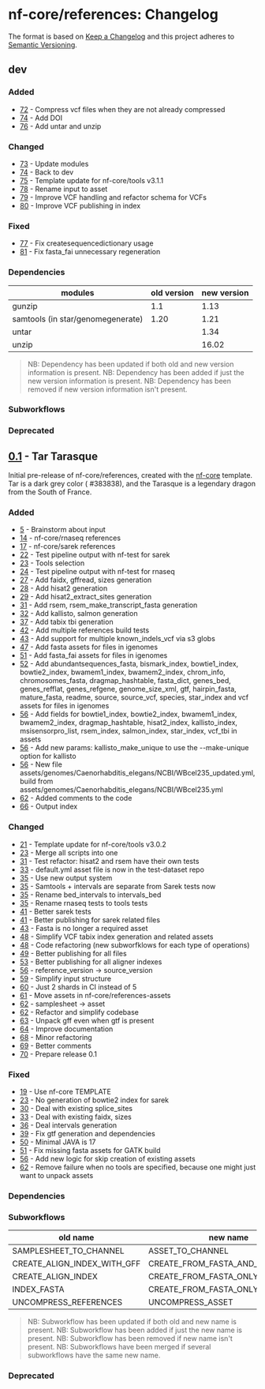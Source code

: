# nf-core/references: Changelog

The format is based on [Keep a Changelog](https://keepachangelog.com/en/1.0.0/)
and this project adheres to [Semantic Versioning](https://semver.org/spec/v2.0.0.html).

## dev

### Added

- [72](https://github.com/nf-core/references/pull/72) - Compress vcf files when they are not already compressed
- [74](https://github.com/nf-core/references/pull/74) - Add DOI
- [76](https://github.com/nf-core/references/pull/76) - Add untar and unzip

### Changed

- [73](https://github.com/nf-core/references/pull/73) - Update modules
- [74](https://github.com/nf-core/references/pull/74) - Back to dev
- [75](https://github.com/nf-core/references/pull/75) - Template update for nf-core/tools v3.1.1
- [78](https://github.com/nf-core/references/pull/78) - Rename input to asset
- [79](https://github.com/nf-core/references/pull/79) - Improve VCF handling and refactor schema for VCFs
- [80](https://github.com/nf-core/references/pull/80) - Improve VCF publishing in index

### Fixed

- [77](https://github.com/nf-core/references/pull/77) - Fix createsequencedictionary usage
- [81](https://github.com/nf-core/references/pull/81) - Fix fasta_fai unnecessary regeneration

### Dependencies

| modules                           | old version | new version |
| --------------------------------- | ----------- | ----------- |
| gunzip                            | 1.1         | 1.13        |
| samtools (in star/genomegenerate) | 1.20        | 1.21        |
| untar                             |             | 1.34        |
| unzip                             |             | 16.02       |

> NB: Dependency has been updated if both old and new version information is present.
> NB: Dependency has been added if just the new version information is present.
> NB: Dependency has been removed if new version information isn't present.

### Subworkflows

### Deprecated

## [0.1](https://github.com/nf-core/references/releases/tag/0.1) - Tar Tarasque

Initial pre-release of nf-core/references, created with the [nf-core](https://nf-co.re/) template.
Tar is a dark grey color ( #383838), and the Tarasque is a legendary dragon from the South of France.

### Added

- [5](https://github.com/nf-core/references/pull/5) - Brainstorm about input
- [14](https://github.com/nf-core/references/pull/14) - nf-core/rnaseq references
- [17](https://github.com/nf-core/references/pull/17) - nf-core/sarek references
- [22](https://github.com/nf-core/references/pull/22) - Test pipeline output with nf-test for sarek
- [23](https://github.com/nf-core/references/pull/23) - Tools selection
- [24](https://github.com/nf-core/references/pull/24) - Test pipeline output with nf-test for rnaseq
- [27](https://github.com/nf-core/references/pull/27) - Add faidx, gffread, sizes generation
- [28](https://github.com/nf-core/references/pull/28) - Add hisat2 generation
- [29](https://github.com/nf-core/references/pull/29) - Add hisat2_extract_sites generation
- [31](https://github.com/nf-core/references/pull/31) - Add rsem, rsem_make_transcript_fasta generation
- [32](https://github.com/nf-core/references/pull/32) - Add kallisto, salmon generation
- [37](https://github.com/nf-core/references/pull/37) - Add tabix tbi generation
- [42](https://github.com/nf-core/references/pull/42) - Add multiple references build tests
- [43](https://github.com/nf-core/references/pull/43) - Add support for multiple known_indels_vcf via s3 globs
- [47](https://github.com/nf-core/references/pull/47) - Add fasta assets for files in igenomes
- [51](https://github.com/nf-core/references/pull/51) - Add fasta_fai assets for files in igenomes
- [52](https://github.com/nf-core/references/pull/52) - Add abundantsequences_fasta, bismark_index, bowtie1_index, bowtie2_index, bwamem1_index, bwamem2_index, chrom_info, chromosomes_fasta, dragmap_hashtable, fasta_dict, genes_bed, genes_refflat, genes_refgene, genome_size_xml, gtf, hairpin_fasta, mature_fasta, readme, source, source_vcf, species, star_index and vcf assets for files in igenomes
- [56](https://github.com/nf-core/references/pull/56) - Add fields for bowtie1_index, bowtie2_index, bwamem1_index, bwamem2_index, dragmap_hashtable, hisat2_index, kallisto_index, msisensorpro_list, rsem_index, salmon_index, star_index, vcf_tbi in assets
- [56](https://github.com/nf-core/references/pull/56) - Add new params: kallisto_make_unique to use the --make-unique option for kallisto
- [56](https://github.com/nf-core/references/pull/56) - New file assets/genomes/Caenorhabditis_elegans/NCBI/WBcel235_updated.yml, build from assets/genomes/Caenorhabditis_elegans/NCBI/WBcel235.yml
- [62](https://github.com/nf-core/references/pull/62) - Added comments to the code
- [66](https://github.com/nf-core/references/pull/66) - Output index

### Changed

- [21](https://github.com/nf-core/references/pull/21) - Template update for nf-core/tools v3.0.2
- [23](https://github.com/nf-core/references/pull/23) - Merge all scripts into one
- [31](https://github.com/nf-core/references/pull/31) - Test refactor: hisat2 and rsem have their own tests
- [33](https://github.com/nf-core/references/pull/33) - default.yml asset file is now in the test-dataset repo
- [35](https://github.com/nf-core/references/pull/35) - Use new output system
- [35](https://github.com/nf-core/references/pull/35) - Samtools + intervals are separate from Sarek tests now
- [35](https://github.com/nf-core/references/pull/35) - Rename bed_intervals to intervals_bed
- [35](https://github.com/nf-core/references/pull/35) - Rename rnaseq tests to tools tests
- [41](https://github.com/nf-core/references/pull/41) - Better sarek tests
- [41](https://github.com/nf-core/references/pull/41) - Better publishing for sarek related files
- [43](https://github.com/nf-core/references/pull/43) - Fasta is no longer a required asset
- [48](https://github.com/nf-core/references/pull/48) - Simplify VCF tabix index generation and related assets
- [48](https://github.com/nf-core/references/pull/48) - Code refactoring (new subworfklows for each type of operations)
- [49](https://github.com/nf-core/references/pull/49) - Better publishing for all files
- [53](https://github.com/nf-core/references/pull/53) - Better publishing for all aligner indexes
- [56](https://github.com/nf-core/references/pull/56) - reference_version -> source_version
- [59](https://github.com/nf-core/references/pull/59) - Simplify input structure
- [60](https://github.com/nf-core/references/pull/60) - Just 2 shards in CI instead of 5
- [61](https://github.com/nf-core/references/pull/61) - Move assets in nf-core/references-assets
- [62](https://github.com/nf-core/references/pull/62) - samplesheet -> asset
- [62](https://github.com/nf-core/references/pull/62) - Refactor and simplify codebase
- [63](https://github.com/nf-core/references/pull/63) - Unpack gff even when gtf is present
- [64](https://github.com/nf-core/references/pull/64) - Improve documentation
- [68](https://github.com/nf-core/references/pull/68) - Minor refactoring
- [69](https://github.com/nf-core/references/pull/69) - Better comments
- [70](https://github.com/nf-core/references/pull/70) - Prepare release 0.1

### Fixed

- [19](https://github.com/nf-core/references/pull/19) - Use nf-core TEMPLATE
- [23](https://github.com/nf-core/references/pull/23) - No generation of bowtie2 index for sarek
- [30](https://github.com/nf-core/references/pull/30) - Deal with existing splice_sites
- [33](https://github.com/nf-core/references/pull/33) - Deal with existing faidx, sizes
- [36](https://github.com/nf-core/references/pull/36) - Deal intervals generation
- [39](https://github.com/nf-core/references/pull/39) - Fix gtf generation and dependencies
- [50](https://github.com/nf-core/references/pull/50) - Minimal JAVA is 17
- [51](https://github.com/nf-core/references/pull/51) - Fix missing fasta assets for GATK build
- [56](https://github.com/nf-core/references/pull/56) - Add new logic for skip creation of existing assets
- [62](https://github.com/nf-core/references/pull/62) - Remove failure when no tools are specified, because one might just want to unpack assets

### Dependencies

### Subworkflows

| old name                    | new name                         |
| --------------------------- | -------------------------------- |
| SAMPLESHEET_TO_CHANNEL      | ASSET_TO_CHANNEL                 |
| CREATE_ALIGN_INDEX_WITH_GFF | CREATE_FROM_FASTA_AND_ANNOTATION |
| CREATE_ALIGN_INDEX          | CREATE_FROM_FASTA_ONLY           |
| INDEX_FASTA                 | CREATE_FROM_FASTA_ONLY           |
| UNCOMPRESS_REFERENCES       | UNCOMPRESS_ASSET                 |

> NB: Subworkflow has been updated if both old and new name is present.
> NB: Subworkflow has been added if just the new name is present.
> NB: Subworkflow has been removed if new name isn't present.
> NB: Subworkflows have been merged if several subworkflows have the same new name.

### Deprecated

